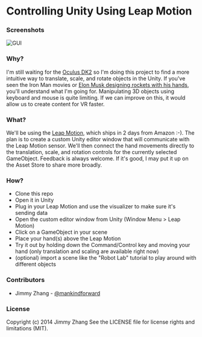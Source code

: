 # Controlling Unity Using Leap Motion
### Screenshots
![GUI](http://mankindforward.files.wordpress.com/2014/09/screen-shot-2014-09-04-at-11-59-16-am.png?w=1200)
### Why?
I'm still waiting for the [Oculus DK2](https://www.oculusvr.com/order/) so I'm doing this project to find a more intuitive way to translate, scale, and rotate objects in the Unity. If you've seen the Iron Man movies or [Elon Musk designing rockets with his hands](https://www.youtube.com/watch?v=xNqs_S-zEBY), you'll understand what I'm going for. Manipulating 3D objects using keyboard and mouse is quite limiting. If we can improve on this, it would allow us to create content for VR faster.
### What?
We'll be using the [Leap Motion](https://www.leapmotion.com/), which ships in 2 days from Amazon :-). The plan is to create a custom Unity editor window that will communicate with the Leap Motion sensor. We'll then connect the hand movements directly to the translation, scale, and rotation controls for the currently selected GameObject. Feedback is always welcome. If it's good, I may put it up on the Asset Store to share more broadly.
### How?
* Clone this repo
* Open it in Unity
* Plug in your Leap Motion and use the visualizer to make sure it's sending data
* Open the custom editor window from Unity (Window Menu > Leap Motion)
* Click on a GameObject in your scene
* Place your hand(s) above the Leap Motion
* Try it out by holding down the Command/Control key and moving your hand (only translation and scaling are available right now)
* (optional) import a scene like the "Robot Lab" tutorial to play around with different objects

### Contributors
* Jimmy Zhang - [@mankindforward](https://twitter.com/mankindforward)

### License
Copyright (c) 2014 Jimmy Zhang See the LICENSE file for license rights and limitations (MIT).
